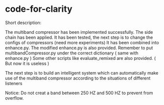 # code-for-clarity
Short description:

The multiband compressor has been implemented successfully. The side chain has been applied. 
It has been tested, the next step is to change the configs of compressors (need more experiments)
It has been combined into enhance.py. The modified enhance.py is also provided. 
Remember to put multibandCompressor.py under the correct dictionary ( same with enhance.py )
Some other scripts like evaluate_remixed are also provided. ( But now it is useless ) 

The next step is to build an intelligent system which can automatically make use of the multiband compressor 
according to the situations of different listeners 

Notice:
Do not creat a band between 250 HZ and 500 HZ to prevent from overflow. 
